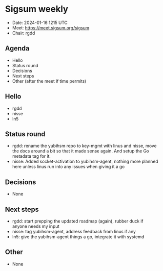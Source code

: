 # Sigsum weekly

- Date: 2024-01-16 1215 UTC
- Meet: https://meet.sigsum.org/sigsum
- Chair: rgdd

## Agenda

- Hello
- Status round
- Decisions
- Next steps
- Other (after the meet if time permits)

## Hello

- rgdd
- nisse
- ln5

## Status round

- rgdd: rename the yubihsm repo to key-mgmt with linus and nisse, move the docs
  around a bit so that it made sense again. And setup the Go metadata tag for
  it.
- nisse: Added socket-activation to yubihsm-agent, nothing more planned here
  unless linus run into any issues when giving it a go

## Decisions

- None

## Next steps

- rgdd: start prepping the updated roadmap (again), rubber duck if anyone needs
  my input
- nisse: tag yubihsm-agent, address feedback from linus if any
- ln5: give the yubihsm-agent things a go, integrate it with systemd

## Other

- None
